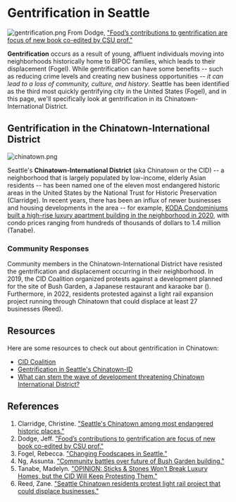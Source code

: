 # Gentrification in Seattle
![gentrification.png](https://libarts.source.colostate.edu/wp-content/uploads/sites/5/2020/07/Sbicca-gentrification-1.jpg)
From Dodge, ["Food’s contributions to gentrification are focus of new book co-edited by CSU prof."](https://libarts.source.colostate.edu/foods-contributions-to-gentrification-are-focus-of-new-book-co-edited-by-csu-prof/)

**Gentrification** occurs as a result of young, affluent individuals moving into neighborhoods historically home to BIPOC families, which leads to their displacement (Fogel). While gentrification can have some benefits -- such as reducing crime levels and creating new business opportunities -- _it can lead to a loss of community, culture, and history_. Seattle has been identified as the third most quickly gentrifying city in the United States (Fogel), and in this page, we'll specifically look at gentrification in its Chinatown-International District.

## Gentrification in the Chinatown-International District

![chinatown.png](https://dynamic-media-cdn.tripadvisor.com/media/photo-o/14/7a/c5/b5/ingresso.jpg?w=1200&h=-1&s=1)

Seattle's **Chinatown-International District** (aka Chinatown or the CID) -- a neighborhood that is largely populated by low-income, elderly Asian residents -- has  been named one of the eleven most endangered historic areas in the United States by the National Trust for Historic Preservation (Clarridge). In recent years, there has been an influx of newer businesses and housing developments in the area -- for example, [KODA Condominiums built a high-rise luxury apartment building in the neighborhood in 2020](https://www.ownkoda.com/), with condo prices ranging from hundreds of thousands of dollars to 1.4 million (Tanabe). 

### Community Responses
Community members in the Chinatown-International District have resisted the gentrification and displacement occurring in their neighborhood. In 2019, the CID Coalition organized protests against a development planned for the site of  Bush Garden, a Japanese restaurant and karaoke bar (). Furthermore, in 2022,  residents protested against a light rail expansion project running through Chinatown that could displace at least 27 businesses (Reed).

## Resources
Here are some resources to check out about gentrification in Chinatown:

- [CID Coalition](https://humbowsnothotels.wordpress.com/)
- [Gentrification in Seattle's Chinatown-ID](https://iexaminer.org/video-gentrification-in-seattles-chinatown-id/)
- [What can stem the wave of development threatening Chinatown International District?
](https://iexaminer.org/what-can-stem-the-wave-of-development-threatening-chinatown-international-district/)

## References
1. Clarridge, Christine. ["Seattle's Chinatown among most endangered historic places."](https://www.axios.com/local/seattle/2023/05/10/seattle-chinatown-historic-endangered-place)
2. Dodge, Jeff. ["Food’s contributions to gentrification are focus of new book co-edited by CSU prof."](https://libarts.source.colostate.edu/foods-contributions-to-gentrification-are-focus-of-new-book-co-edited-by-csu-prof/)
3. Fogel, Rebecca. ["Changing Foodscapes in Seattle."](https://urban.uw.edu/news/gentrification-and-changing-foodscapes-in-seattle/)
4. Ng, Assunta. ["Community battles over future of Bush Garden building."](https://nwasianweekly.com/2019/06/community-battles-over-future-of-bush-garden-building/)
5. Tanabe, Madelyn. ["OPINION: Sticks & Stones Won’t Break Luxury Homes, but the CID Will Keep Protesting Them."](https://southseattleemerald.com/2022/04/05/opinion-sticks-stones-wont-break-luxury-homes-but-the-cid-will-keep-protesting-them/)
6. Reed, Zane. ["Seattle Chinatown residents protest light rail project that could displace businesses."](https://yaledailynews.com/sjp/2022/08/24/seattle-chinatown-residents-protest-light-rail-project-that-could-displace-businesses/)